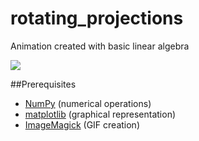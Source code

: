 # rotating_projections
Animation created with basic linear algebra

![](rotating_projections_2d.gif)

##Prerequisites

* [NumPy](http://www.numpy.org/) (numerical operations)
* [matplotlib](http://matplotlib.org/) (graphical representation)
* [ImageMagick](http://www.imagemagick.org/) (GIF creation)
